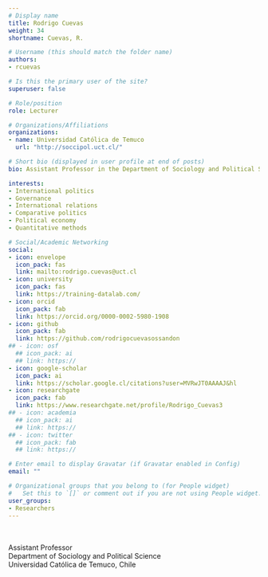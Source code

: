 ```yaml
---
# Display name
title: Rodrigo Cuevas
weight: 34
shortname: Cuevas, R.

# Username (this should match the folder name)
authors:
- rcuevas

# Is this the primary user of the site?
superuser: false

# Role/position
role: Lecturer

# Organizations/Affiliations
organizations:
- name: Universidad Católica de Temuco
  url: "http://soccipol.uct.cl/"

# Short bio (displayed in user profile at end of posts)
bio: Assistant Professor in the Department of Sociology and Political Science at the Universidad Católica de Temuco, Chile.

interests:
- International politics
- Governance
- International relations
- Comparative politics
- Political economy
- Quantitative methods

# Social/Academic Networking
social:
- icon: envelope
  icon_pack: fas
  link: mailto:rodrigo.cuevas@uct.cl
- icon: university
  icon_pack: fas
  link: https://training-datalab.com/
- icon: orcid
  icon_pack: fab
  link: https://orcid.org/0000-0002-5980-1908
- icon: github
  icon_pack: fab
  link: https://github.com/rodrigocuevasossandon
## - icon: osf
  ## icon_pack: ai
  ## link: https://
- icon: google-scholar
  icon_pack: ai
  link: https://scholar.google.cl/citations?user=MVRwJT0AAAAJ&hl
- icon: researchgate
  icon_pack: fab
  link: https://www.researchgate.net/profile/Rodrigo_Cuevas3
## - icon: academia
  ## icon_pack: ai
  ## link: https://
## - icon: twitter
  ## icon_pack: fab
  ## link: https://

# Enter email to display Gravatar (if Gravatar enabled in Config)
email: ""

# Organizational groups that you belong to (for People widget)
#   Set this to `[]` or comment out if you are not using People widget.
user_groups:
- Researchers
---
```


\
\
Assistant Professor \
Department of Sociology and Political Science \
Universidad Católica de Temuco, Chile
